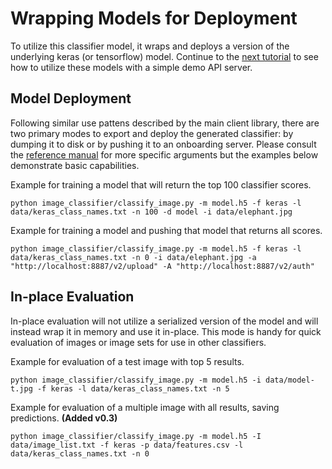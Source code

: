 <!---
.. ===============LICENSE_START=======================================================
.. Acumos CC-BY-4.0
.. ===================================================================================
.. Copyright (C) 2017-2018 AT&T Intellectual Property & Tech Mahindra. All rights reserved.
.. ===================================================================================
.. This Acumos documentation file is distributed by AT&T and Tech Mahindra
.. under the Creative Commons Attribution 4.0 International License (the "License");
.. you may not use this file except in compliance with the License.
.. You may obtain a copy of the License at
..
..      http://creativecommons.org/licenses/by/4.0
..
.. This file is distributed on an "AS IS" BASIS,
.. WITHOUT WARRANTIES OR CONDITIONS OF ANY KIND, either express or implied.
.. See the License for the specific language governing permissions and
.. limitations under the License.
.. ===============LICENSE_END=========================================================
-->

# Wrapping Models for Deployment
To utilize this classifier model, it wraps and deploys a version of the
underlying keras (or tensorflow) model.  Continue to the [next tutorial](lesson2.md)
to see how to utilize these models with a simple demo API server.

## Model Deployment
Following similar use pattens described by the main client library, there are
two primary modes to export and deploy the generated classifier: by dumping
it to disk or by pushing it to an onboarding server.  Please consult the
[reference manual](../image-classification.md#usage) for more specific arguments
but the examples below demonstrate basic capabilities.

Example for training a model that will return the top 100 classifier scores.
```
python image_classifier/classify_image.py -m model.h5 -f keras -l data/keras_class_names.txt -n 100 -d model -i data/elephant.jpg
```

Example for training a model and pushing that model that returns all scores.
```
python image_classifier/classify_image.py -m model.h5 -f keras -l data/keras_class_names.txt -n 0 -i data/elephant.jpg -a "http://localhost:8887/v2/upload" -A "http://localhost:8887/v2/auth"
```

## In-place Evaluation
In-place evaluation will not utilize a serialized version of the model and will
instead wrap it in memory and use it in-place.  This mode is handy for quick
evaluation of images or image sets for use in other classifiers.

Example for evaluation of a test image with top 5 results.
```
python image_classifier/classify_image.py -m model.h5 -i data/model-t.jpg -f keras -l data/keras_class_names.txt -n 5
```

Example for evaluation of a multiple image with all results, saving predictions. __(Added v0.3)__
```
python image_classifier/classify_image.py -m model.h5 -I data/image_list.txt -f keras -p data/features.csv -l data/keras_class_names.txt -n 0
```
